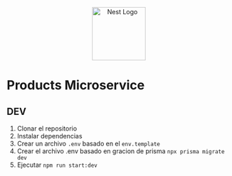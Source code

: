 <p align="center">
  <a href="http://nestjs.com/" target="blank"><img src="https://nestjs.com/img/logo-small.svg" width="120" alt="Nest Logo" /></a>
</p>

# Products Microservice

## DEV

1. Clonar el repositorio
2. Instalar dependencias
3. Crear un archivo `.env` basado en el `env.template`
4. Crear el archivo .env basado en gracion de prisma `npx prisma migrate dev`
5. Ejecutar `npm run start:dev`
